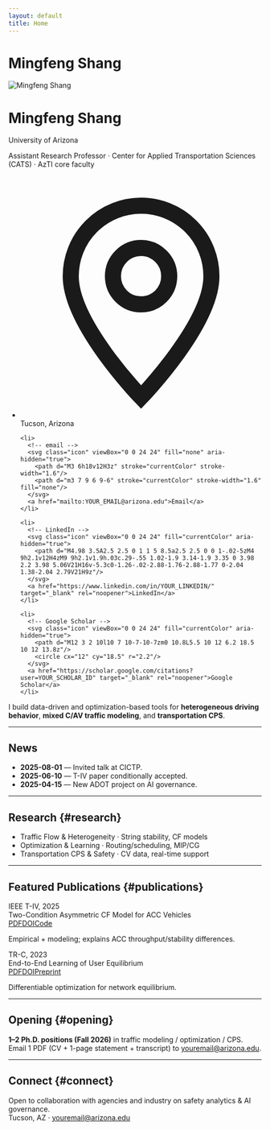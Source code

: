 ```yaml
---
layout: default
title: Home
---
```


# Mingfeng Shang
<div class="profile-card">
  <div class="avatar-wrap">
    <img class="avatar" src="{{ '/assets/images/MS_photo.jpg' | relative_url }}" alt="Mingfeng Shang">
  </div>

  <h1>Mingfeng Shang</h1>
  <p class="affil">University of Arizona</p>
  <p class="role">Assistant Research Professor · Center for Applied Transportation Sciences (CATS) · AzTI core faculty</p>

  <ul class="list">
    <li>
      <!-- location -->
      <svg class="icon" viewBox="0 0 24 24" fill="none" aria-hidden="true">
        <path d="M12 22s7-7.2 7-12a7 7 0 1 0-14 0c0 4.8 7 12 7 12z" stroke="currentColor" stroke-width="1.6"/>
        <circle cx="12" cy="10" r="2.8" stroke="currentColor" stroke-width="1.6"/>
      </svg>
      <span>Tucson, Arizona</span>
    </li>

    <li>
      <!-- email -->
      <svg class="icon" viewBox="0 0 24 24" fill="none" aria-hidden="true">
        <path d="M3 6h18v12H3z" stroke="currentColor" stroke-width="1.6"/>
        <path d="m3 7 9 6 9-6" stroke="currentColor" stroke-width="1.6" fill="none"/>
      </svg>
      <a href="mailto:YOUR_EMAIL@arizona.edu">Email</a>
    </li>

    <li>
      <!-- LinkedIn -->
      <svg class="icon" viewBox="0 0 24 24" fill="currentColor" aria-hidden="true">
        <path d="M4.98 3.5A2.5 2.5 0 1 1 5 8.5a2.5 2.5 0 0 1-.02-5zM4 9h2.1v12H4zM9 9h2.1v1.9h.03c.29-.55 1.02-1.9 3.14-1.9 3.35 0 3.98 2.2 3.98 5.06V21H16v-5.3c0-1.26-.02-2.88-1.76-2.88-1.77 0-2.04 1.38-2.04 2.79V21H9z"/>
      </svg>
      <a href="https://www.linkedin.com/in/YOUR_LINKEDIN/" target="_blank" rel="noopener">LinkedIn</a>
    </li>

    <li>
      <!-- Google Scholar -->
      <svg class="icon" viewBox="0 0 24 24" fill="currentColor" aria-hidden="true">
        <path d="M12 3 2 10l10 7 10-7-10-7zm0 10.8L5.5 10 12 6.2 18.5 10 12 13.8z"/>
        <circle cx="12" cy="18.5" r="2.2"/>
      </svg>
      <a href="https://scholar.google.com/citations?user=YOUR_SCHOLAR_ID" target="_blank" rel="noopener">Google Scholar</a>
    </li>
  </ul>
</div>

I build data-driven and optimization-based tools for **heterogeneous driving behavior**, **mixed C/AV traffic modeling**, and **transportation CPS**.

---

## News
- **2025-08-01** — Invited talk at CICTP.
- **2025-06-10** — T-IV paper conditionally accepted.
- **2025-04-15** — New ADOT project on AI governance.

---

## Research {#research}
- Traffic Flow & Heterogeneity · String stability, CF models  
- Optimization & Learning · Routing/scheduling, MIP/CG  
- Transportation CPS & Safety · CV data, real-time support

---

## Featured Publications {#publications}
<div class="grid">
  <div class="card">
    <div class="meta">IEEE T-IV, 2025</div>
    <div class="title">Two-Condition Asymmetric CF Model for ACC Vehicles</div>
    <div class="links"><a href="#">PDF</a><a href="#">DOI</a><a href="#">Code</a></div>
    <p>Empirical + modeling; explains ACC throughput/stability differences.</p>
  </div>
  <div class="card">
    <div class="meta">TR-C, 2023</div>
    <div class="title">End-to-End Learning of User Equilibrium</div>
    <div class="links"><a href="#">PDF</a><a href="#">DOI</a><a href="#">Preprint</a></div>
    <p>Differentiable optimization for network equilibrium.</p>
  </div>
</div>

---

## Opening {#opening}
**1–2 Ph.D. positions (Fall 2026)** in traffic modeling / optimization / CPS.  
Email 1 PDF (CV + 1-page statement + transcript) to youremail@arizona.edu.

---

## Connect {#connect}
Open to collaboration with agencies and industry on safety analytics & AI governance.  
Tucson, AZ · youremail@arizona.edu

